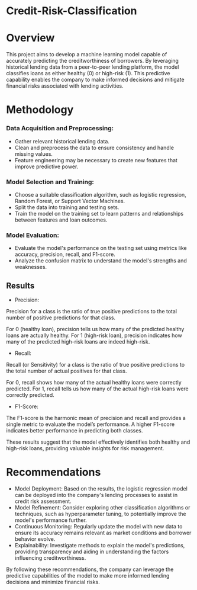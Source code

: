 # Credit-Risk-Classification


# Overview

This project aims to develop a machine learning model capable of accurately predicting the creditworthiness of borrowers. By leveraging historical lending data from a peer-to-peer lending platform, the model classifies loans as either healthy (0) or high-risk (1). This predictive capability enables the company to make informed decisions and mitigate financial risks associated with lending activities.

# Methodology

### Data Acquisition and Preprocessing:
* Gather relevant historical lending data.
* Clean and preprocess the data to ensure consistency and handle missing values.
* Feature engineering may be necessary to create new features that improve predictive power.
### Model Selection and Training:
* Choose a suitable classification algorithm, such as logistic regression, Random Forest, or Support Vector Machines.
* Split the data into training and testing sets.
* Train the model on the training set to learn patterns and relationships between features and loan outcomes.
### Model Evaluation:
* Evaluate the model's performance on the testing set using metrics like accuracy, precision, recall, and F1-score.
* Analyze the confusion matrix to understand the model's strengths and weaknesses.

## Results

* Precision:

Precision for a class is the ratio of true positive predictions to the total number of positive predictions for that class.

For 0 (healthy loan), precision tells us how many of the predicted healthy loans are actually healthy.
For 1 (high-risk loan), precision indicates how many of the predicted high-risk loans are indeed high-risk.

* Recall:

Recall (or Sensitivity) for a class is the ratio of true positive predictions to the total number of actual positives for that class.

For 0, recall shows how many of the actual healthy loans were correctly predicted.
For 1, recall tells us how many of the actual high-risk loans were correctly predicted.

* F1-Score:

The F1-score is the harmonic mean of precision and recall and provides a single metric to evaluate the model’s performance.
A higher F1-score indicates better performance in predicting both classes.


These results suggest that the model effectively identifies both healthy and high-risk loans, providing valuable insights for risk management.

# Recommendations

* Model Deployment: Based on the results, the logistic regression model can be deployed into the company's lending processes to assist in credit risk assessment.
* Model Refinement: Consider exploring other classification algorithms or techniques, such as hyperparameter tuning, to potentially improve the model's performance further.
* Continuous Monitoring: Regularly update the model with new data to ensure its accuracy remains relevant as market conditions and borrower behavior evolve.
* Explainability: Investigate methods to explain the model's predictions, providing transparency and aiding in understanding the factors influencing creditworthiness.

By following these recommendations, the company can leverage the predictive capabilities of the model to make more informed lending decisions and minimize financial risks.